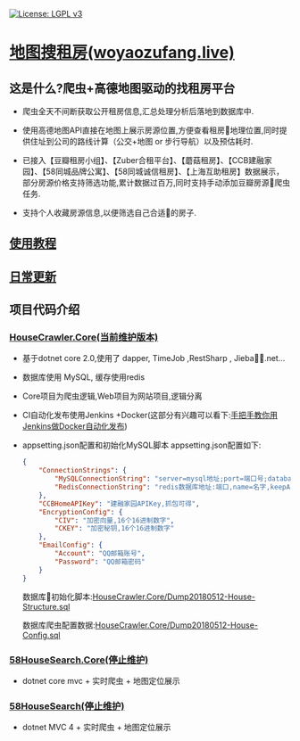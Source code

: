 [![License: LGPL v3](https://img.shields.io/badge/License-LGPL%20v3-blue.svg)](http://www.gnu.org/licenses/lgpl-3.0)

# [地图搜租房(woyaozufang.live)](https://woyaozufang.live/)

## 这是什么?爬虫+高德地图驱动的找租房平台

- 爬虫全天不间断获取公开租房信息,汇总处理分析后落地到数据库中.

- 使用高德地图API直接在地图上展示房源位置,方便查看租房地理位置,同时提供住址到公司的路线计算（公交+地图 or 步行导航）以及预估耗时.

- 已接入【豆瓣租房小组】、【Zuber合租平台】、【蘑菇租房】、【CCB建融家园】、【58同城品牌公寓】、【58同城诚信租房】、【上海互助租房】数据展示，部分房源价格支持筛选功能,累计数据过百万,同时支持手动添加豆瓣房源爬虫任务.

- 支持个人收藏房源信息,以便筛选自己合适的房子.

## [使用教程](/使用教程.md)

## [日常更新](/日常更新.md)

## 项目代码介绍

### [HouseCrawler.Core(当前维护版本)](/HouseCrawler.Core)

- 基于dotnet core 2.0,使用了 dapper, TimeJob ,RestSharp , Jieba.net...

- 数据库使用 MySQL, 缓存使用redis

- Core项目为爬虫逻辑,Web项目为网站项目,逻辑分离

- CI自动化发布使用Jenkins +Docker(这部分有兴趣可以看下:[手把手教你用Jenkins做Docker自动化发布](https://zhuanlan.zhihu.com/p/36509817))

- appsetting.json配置和初始化MySQL脚本
  appsetting.json配置如下:

    ```json
    {
        "ConnectionStrings": {
            "MySQLConnectionString": "server=mysql地址;port=端口号;database=数据库名字;uid=账号;pwd=密码;charset='utf-8';Allow User Variables=True;Connection Timeout=30;",
            "RedisConnectionString": "redis数据库地址:端口,name=名字,keepAlive=1800,syncTimeout=10000,connectTimeout=360000,password=访问密码,ssl=False,abortConnect=False,responseTimeout=360000,defaultDatabase=1"
        },
        "CCBHomeAPIKey": "建融家园APIKey,抓包可得",
        "EncryptionConfig": {
            "CIV": "加密向量,16个16进制数字",
            "CKEY": "加密秘钥,16个16进制数字"
        },
        "EmailConfig": {
            "Account": "QQ邮箱账号",
            "Password": "QQ邮箱密码"
        }
    }
    ```
    数据库初始化脚本:[HouseCrawler.Core/Dump20180512-House-Structure.sql](/HouseCrawler.Core/Dump20180512-House-Structure.sql)

    数据库爬虫配置数据:[HouseCrawler.Core/Dump20180512-House-Config.sql](HouseCrawler.Core/Dump20180512-House-Config.sql)

### [58HouseSearch.Core(停止维护)](/58HouseSearch.Core)

- dotnet core mvc + 实时爬虫 + 地图定位展示

### [58HouseSearch(停止维护)](58HouseSearch)

- dotnet MVC 4 + 实时爬虫 + 地图定位展示
